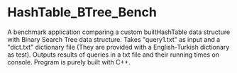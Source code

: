 # HashTable_BTree_Bench
A benchmark application comparing a custom builtHashTable data structure with Binary Search Tree data structure. Takes "query1.txt" as 
input and a "dict.txt" dictionary file (They are provided with a English-Turkish dictionary as test). Outputs results of queries in a 
txt file and their running times on console. Program is purely built with C++.
